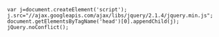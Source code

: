     var j=document.createElement('script');
    j.src="//ajax.googleapis.com/ajax/libs/jquery/2.1.4/jquery.min.js";
    document.getElementsByTagName('head')[0].appendChild(j);
    jQuery.noConflict();
